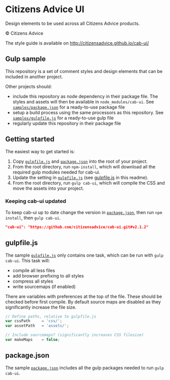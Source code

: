 # Citizens Advice UI

Design elements to be used across all Citizens Advice products.

© Citizens Advice

The style guide is available on http://citizensadvice.github.io/cab-ui/

## Gulp sample

This repository is a set of comment styles and design elements that can be included in another project.

Other projects should:

* include this repository as node dependency in their package file.  The styles and assets will then be available in `node_modules/cab-ui`. See [`samples/package.json`](https://github.com/citizensadvice/cab-ui/blob/master/samples/package.json) for a ready-to-use package file
* setup a build process using the same processors as this repository.  See [`samples/gulpfile.js`](https://github.com/citizensadvice/cab-ui/blob/master/samples/gulpfile.js) for a ready-to-use gulp file
* regularly update this repository in their package file

## Getting started

The easiest way to get started is:

1. Copy [`gulpfile.js`](https://github.com/citizensadvice/cab-ui/blob/master/samples/gulpfile.js) and [`package.json`](https://github.com/citizensadvice/cab-ui/blob/master/samples/package.json) into the root of your project.
2. From the root directory, run `npm-install`, which will download all the required gulp modules needed for cab-ui.
3. Update the setting in [`gulpfile.js`](https://github.com/citizensadvice/cab-ui/blob/master/samples/gulpfile.js) (see [gulpfile.js](#gulpfilejs) in this readme).
4.  From the root directory, run `gulp cab-ui`, which will compile the CSS and move the assets into your project.

### Keeping cab-ui updated

To keep cab-ui up to date change the version in [`package.json`](https://github.com/citizensadvice/cab-ui/blob/master/samples/package.json), then run `npm install`, then `gulp cab-ui`.

```json
"cab-ui": "https://github.com/citizensadvice/cab-ui.git#v2.1.2"
```

## gulpfile.js

The sample [`gulpfile.js`](https://github.com/citizensadvice/cab-ui/blob/master/samples/gulpfile.js) only contains one task, which can be run with `gulp cab-ui`. This task will:

* compile all less files
* add browser prefixing to all styles
* compress all styles
* write sourcemaps (if enabled)

There are variables with preferences at the top of the file. These should be checked before first compile. By default source maps are disabled as they significantly increase the file size.

```javascript
// Define paths, relative to gulpfile.js
var cssPath     = 'css/';
var assetPath   = 'assets/';

// Include sourcemaps? (significantly increases CSS filesize)
var makeMaps    = false;
```

## package.json

The sample [`package.json`](https://github.com/citizensadvice/cab-ui/blob/master/samples/package.json) includes all the gulp packages needed to run `gulp cab-ui`.